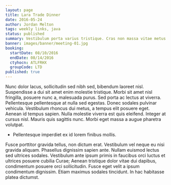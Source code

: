 ```yaml
---
layout: page
title: Lara Trade Dinner
date: 2016-05-24
author: Jordan Melton
tags: weekly links, java
status: published
summary: Vestibulum porta varius tristique. Cras non massa vitae metus euismod.
banner: images/banner/meeting-01.jpg
booking:
  startDate: 08/10/2016
  endDate: 08/14/2016
  ctyhocn: ATLFRHX
  groupCode: LTD
published: true
---
```

Nunc dolor lacus, sollicitudin sed nibh sed, bibendum laoreet nisl. Suspendisse a dui sit amet enim molestie tristique. Morbi sit amet nisl fringilla, posuere nunc a, malesuada purus. Sed porta ac lectus at viverra. Pellentesque pellentesque at nulla sed egestas. Donec sodales pulvinar vehicula. Vestibulum rhoncus dui metus, a tempus elit posuere eget. Aenean id tempus sapien. Nulla molestie viverra est quis eleifend. Integer at cursus nisl. Mauris quis sagittis nunc. Morbi eget massa a augue pharetra volutpat.

* Pellentesque imperdiet ex id lorem finibus mollis.

Fusce porttitor gravida tellus, non dictum erat. Vestibulum vel neque eu nisi gravida aliquam. Phasellus dignissim sapien ante. Nullam euismod lectus sed ultrices sodales. Vestibulum ante ipsum primis in faucibus orci luctus et ultrices posuere cubilia Curae; Aenean tristique dolor vitae dui dapibus, condimentum posuere orci sollicitudin. Fusce eget velit a ipsum condimentum dignissim. Etiam maximus sodales tincidunt. In hac habitasse platea dictumst.
